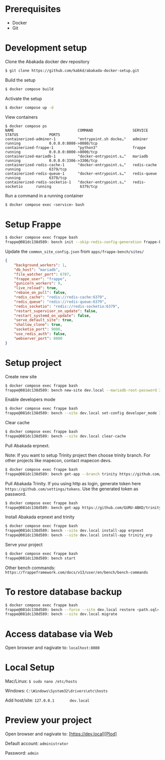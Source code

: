 # Prerequisites
- Docker 
- Git

# Development setup

Clone the Abakada docker dev repository
``` sh
$ git clone https://github.com/kabkd/abakada-docker-setup.git
```

Build the setup
``` sh
$ docker compose build
```

Activate the setup
``` sh
$ docker compose up -d
```

View containers
```
$ docker compose ps
NAME                             COMMAND                  SERVICE             STATUS              PORTS
containerized-adminer-1          "entrypoint.sh docke…"   adminer             running             0.0.0.0:8080->8080/tcp
containerized-frappe-1           "python3"                frappe              running             0.0.0.0:8000->8000/tcp
containerized-mariadb-1          "docker-entrypoint.s…"   mariadb             running             0.0.0.0:3306->3306/tcp
containerized-redis-cache-1      "docker-entrypoint.s…"   redis-cache         running             6379/tcp
containerized-redis-queue-1      "docker-entrypoint.s…"   redis-queue         running             6379/tcp
containerized-redis-socketio-1   "docker-entrypoint.s…"   redis-socketio      running             6379/tcp
```

Run a command in a running container
```sh
$ docker compose exec <service> bash
```

# Setup Frappe 
```sh
$ docker compose exec frappe bash
frappe@081dc138d589: bench init --skip-redis-config-generation frappe-bench --frappe-branch version-13
```

Update the `common_site_config.json` from `apps/frappe-bench/sites/`
```json
{
    "background_workers": 1,
    "db_host": "mariadb",
    "file_watcher_port": 6787,
    "frappe_user": "frappe",
    "gunicorn_workers": 9,
    "live_reload": true,
    "rebase_on_pull": false,
    "redis_cache": "redis://redis-cache:6379",
    "redis_queue": "redis://redis-queue:6379",
    "redis_socketio": "redis://redis-socketio:6379",
    "restart_supervisor_on_update": false,
    "restart_systemd_on_update": false,
    "serve_default_site": true,
    "shallow_clone": true,
    "socketio_port": 9000,
    "use_redis_auth": false,
    "webserver_port": 8000
}
```
# Setup project

Create new site
```sh
$ docker compose exec frappe bash
frappe@081dc138d589: bench new-site dev.local --mariadb-root-password 12345 --admin-password admin --no-mariadb-socket --force
```

Enable developers mode
```sh
$ docker compose exec frappe bash
frappe@081dc138d589: bench --site dev.local set-config developer_mode 1
```

Clear cache
```sh
$ docker compose exec frappe bash
frappe@081dc138d589: bench --site dev.local clear-cache
```

Pull Abakada erpnext.

Note:
If you want to setup Trinity project then choose trinity branch.
For other projects like mapecon, contact mapecon devs.
```sh
$ docker compose exec frappe bash
frappe@081dc138d589: bench get-app --branch trinity https://github.com/GURU-ABKD/erpnext.git
```

Pull Abakada Trinity.
If you using http as login, generate token here `https://github.com/settings/tokens`. Use the generated token as password.
```sh
$ docker compose exec frappe bash
frappe@081dc138d589: bench get-app https://github.com/GURU-ABKD/trinity-erp.git
```

Install Abakada erpnext and trinity
```sh
$ docker compose exec frappe bash
frappe@081dc138d589: bench --site dev.local install-app erpnext
frappe@081dc138d589: bench --site dev.local install-app trinity_erp
```

Serve your project
```sh
$ docker compose exec frappe bash
frappe@081dc138d589: bench start
```

Other bench commands:
`https://frappeframework.com/docs/v13/user/en/bench/bench-commands`


# To restore database backup
```sh
$ docker compose exec frappe bash
frappe@081dc138d589: bench --force --site dev.local restore <path.sql>
frappe@081dc138d589: bench --site dev.local migrate
```

# Access database via Web
Open browser and nagivate to: `localhost:8080`

# Local Setup
Mac/Linux:
`$ sudo nano /etc/hosts`

Windows:
`C:\Windows\System32\drivers\etc\hosts`

Add host/site:
`127.0.0.1       dev.local`


# Preview your project
Open browser and nagivate to:
[https://dev.local][Plod] 

Default account: `administrator`

Password: `admin`

[Plod]: <https://dev.local>

